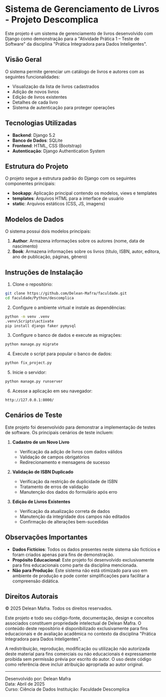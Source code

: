 # Sistema de Gerenciamento de Livros - Projeto Descomplica

Este projeto é um sistema de gerenciamento de livros desenvolvido com Django como demonstração para a "Atividade Prática 1 – Teste de Software" da disciplina "Prática Integradora para Dados Inteligentes".

## Visão Geral

O sistema permite gerenciar um catálogo de livros e autores com as seguintes funcionalidades:
- Visualização da lista de livros cadastrados
- Adição de novos livros
- Edição de livros existentes
- Detalhes de cada livro
- Sistema de autenticação para proteger operações

## Tecnologias Utilizadas

- **Backend**: Django 5.2
- **Banco de Dados**: SQLite
- **Frontend**: HTML, CSS (Bootstrap)
- **Autenticação**: Django Authentication System

## Estrutura do Projeto

O projeto segue a estrutura padrão do Django com os seguintes componentes principais:
- **bookapp**: Aplicação principal contendo os modelos, views e templates
- **templates**: Arquivos HTML para a interface de usuário
- **static**: Arquivos estáticos (CSS, JS, imagens)

## Modelos de Dados

O sistema possui dois modelos principais:
1. **Author**: Armazena informações sobre os autores (nome, data de nascimento)
2. **Book**: Armazena informações sobre os livros (título, ISBN, autor, editora, ano de publicação, páginas, gênero)

## Instruções de Instalação

1. Clone o repositório:
```bash
git clone https://github.com/Delean-Mafra/faculdade.git
cd faculdade/Python/descomplica
```

2. Configure o ambiente virtual e instale as dependências:
```bash
python -m venv .venv
.venv\Scripts\activate
pip install django faker pymysql
```

3. Configure o banco de dados e execute as migrações:
```bash
python manage.py migrate
```

4. Execute o script para popular o banco de dados:
```bash
python fix_project.py
```

5. Inicie o servidor:
```bash
python manage.py runserver
```

6. Acesse a aplicação em seu navegador:
```
http://127.0.0.1:8000/
```

## Cenários de Teste

Este projeto foi desenvolvido para demonstrar a implementação de testes de software. Os principais cenários de teste incluem:

1. **Cadastro de um Novo Livro**
   - Verificação da adição de livros com dados válidos
   - Validação de campos obrigatórios
   - Redirecionamento e mensagens de sucesso

2. **Validação de ISBN Duplicado**
   - Verificação da restrição de duplicidade de ISBN
   - Tratamento de erros de validação
   - Manutenção dos dados do formulário após erro

3. **Edição de Livros Existentes**
   - Verificação da atualização correta de dados
   - Manutenção da integridade dos campos não editados
   - Confirmação de alterações bem-sucedidas

## Observações Importantes

- **Dados Fictícios**: Todos os dados presentes neste sistema são fictícios e foram criados apenas para fins de demonstração.
- **Propósito Educacional**: Este projeto foi desenvolvido exclusivamente para fins educacionais como parte da disciplina mencionada.
- **Não para Produção**: Este sistema não está otimizado para uso em ambiente de produção e pode conter simplificações para facilitar a compreensão didática.

## Direitos Autorais

© 2025 Delean Mafra. Todos os direitos reservados.

Este projeto e todo seu código-fonte, documentação, design e conceitos associados constituem propriedade intelectual de Delean Mafra. O conteúdo deste repositório é disponibilizado exclusivamente para fins educacionais e de avaliação acadêmica no contexto da disciplina "Prática Integradora para Dados Inteligentes".

A redistribuição, reprodução, modificação ou utilização não autorizada deste material para fins comerciais ou não educacionais é expressamente proibida sem permissão prévia por escrito do autor. O uso deste código como referência deve incluir atribuição apropriada ao autor original.

---

Desenvolvido por: Delean Mafra  
Data: Abril de 2025  
Curso: Ciência de Dados
Instituição: Faculdade Descomplica
